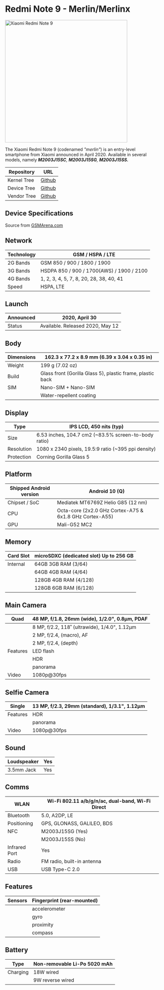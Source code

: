 # Redmi Note 9 - Merlin/Merlinx

<img src="https://i01.appmifile.com/webfile/globalimg/sg/cms/C954339F-A02F-47F0-648A-E99767C03544.jpg" alt="Xiaomi Redmi Note 9" width="400"/>

The Xiaomi Redmi Note 9 (codenamed _"merlin"_) is an entry-level smartphone from Xiaomi announced in April 2020. Available in several models, namely _**M2003J15SC**, **M2003J15SG**, **M2003J15SS.**_

| Repository  | URL        |
| ----------- | ---------- |
| Kernel Tree | [Github]() |
| Device Tree | [Github]() |
| Vendor Tree | [Github]() |

## Device Specifications

Source from [GSMArena.com](https://www.gsmarena.com/xiaomi_redmi_note_9-10192.php)

## Network

| Technology | GSM / HSPA / LTE                          |
| ---------- | ----------------------------------------- |
| 2G Bands   | GSM 850 / 900 / 1800 / 1900               |
| 3G Bands   | HSDPA 850 / 900 / 1700(AWS) / 1900 / 2100 |
| 4G Bands   | 1, 2, 3, 4, 5, 7, 8, 20, 28, 38, 40, 41   |
| Speed      | HSPA, LTE                                 |

## Launch

| Announced | 2020, April 30                   |
| --------- | -------------------------------- |
| Status    | Available. Released 2020, May 12 |

## Body

| Dimensions | 162.3 x 77.2 x 8.9 mm (6.39 x 3.04 x 0.35 in)              |
| ---------- | ---------------------------------------------------------- |
| Weight     | 199 g (7.02 oz)                                            |
| Build      | Glass front (Gorilla Glass 5), plastic frame, plastic back |
| SIM        | Nano-SIM + Nano-SIM                                        |
|            | Water-repellent coating                                    |

## Display

| Type       | IPS LCD, 450 nits (typ)                              |
| ---------- | ---------------------------------------------------- |
| Size       | 6.53 inches, 104.7 cm2 (~83.5% screen-to-body ratio) |
| Resolution | 1080 x 2340 pixels, 19.5:9 ratio (~395 ppi density)  |
| Protection | Corning Gorilla Glass 5                              |

## Platform

| Shipped Android version | Android 10 (Q)                                          |
| ----------------------- | ------------------------------------------------------- |
| Chipset / SoC           | Mediatek MT6769Z Helio G85 (12 nm)                      |
| CPU                     | Octa-core (2x2.0 GHz Cortex-A75 & 6x1.8 GHz Cortex-A55) |
| GPU                     | Mali-G52 MC2                                            |

## Memory

| Card Slot | microSDXC (dedicated slot) Up to 256 GB |
| --------- | --------------------------------------- |
| Internal  | 64GB 3GB RAM (3/64)                     |
|           | 64GB 4GB RAM (4/64)                     |
|           | 128GB 4GB RAM (4/128)                   |
|           | 128GB 6GB RAM (6/128)                   |

## Main Camera

| Quad     | 48 MP, f/1.8, 26mm (wide), 1/2.0", 0.8µm, PDAF |
| -------- | ---------------------------------------------- |
|          | 8 MP, f/2.2, 118˚ (ultrawide), 1/4.0", 1.12µm  |
|          | 2 MP, f/2.4, (macro), AF                       |
|          | 2 MP, f/2.4, (depth)                           |
| Features | LED flash                                      |
|          | HDR                                            |
|          | panorama                                       |
| Video    | 1080p@30fps                                    |

## Selfie Camera

| Single   | 13 MP, f/2.3, 29mm (standard), 1/3.1", 1.12µm |
| -------- | --------------------------------------------- |
| Features | HDR                                           |
|          | panorama                                      |
| Video    | 1080p@30fps                                   |

## Sound

| Loudspeaker | Yes |
| ----------- | --- |
| 3.5mm Jack  | Yes |

## Comms

| WLAN          | Wi-Fi 802.11 a/b/g/n/ac, dual-band, Wi-Fi Direct |
| ------------- | ------------------------------------------------ |
| Bluetooth     | 5.0, A2DP, LE                                    |
| Positioning   | GPS, GLONASS, GALILEO, BDS                       |
| NFC           | M2003J15SG (Yes)                                 |
|               | M2003J15SS (No)                                  |
| Infrared Port | Yes                                              |
| Radio         | FM radio, built-in antenna                       |
| USB           | USB Type-C 2.0                                   |

## Features

| Sensors | Fingerprint (rear-mounted) |
| ------- | -------------------------- |
|         | accelerometer              |
|         | gyro                       |
|         | proximity                  |
|         | compass                    |

## Battery

| Type     | Non-removable Li-Po 5020 mAh |
| -------- | ---------------------------- |
| Charging | 18W wired                    |
|          | 9W reverse wired             |
